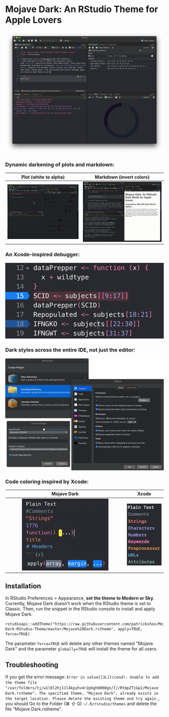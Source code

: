 # Mojave Dark: An RStudio Theme for Apple Lovers

![](Main.png)

### Dynamic darkening of plots and markdown:

Plot (white to alpha)             |  Markdown (invert colors)
:-------------------------:|:-------------------------:
![](PlotsWhiteTransparencyDemo.gif)  |  ![](MarkdownColorInversionDemo.gif)

### An Xcode-inspired debugger:
![](DebugStyles.png)

### Dark styles across the entire IDE, not just the editor:
![](DarkEverywhere.png)

### Code coloring inspired by Xcode:

Mojave Dark              |  Xcode
:-------------------------:|:-------------------------:
<img src="Mojave Dark Fonts and Colors.png" height = "75%" width="75%">   |  <img src="Xcode Fonts And Colors Screenshot.png"> 

## Installation
In RStudio Preferences > Appearance, **set the theme to Modern or Sky**. Currently, Mojave Dark doesn't work when the RStudio theme is set to Classic. Then, run the snippet in the RStudio console to install and apply Mojave Dark.
```
rstudioapi::addTheme("https://raw.githubusercontent.com/patrickshox/Mojave-Dark-RStudio-Theme/master/Mojave%20Dark.rstheme", apply=TRUE, force=TRUE)
```
The parameter `force=TRUE` will delete any other themes named "Mojave Dark" and the parameter `globally=TRUE` will install the theme for all users.

## Troubleshooting
If you get the error message: `Error in value[[3L]](cond): Unable to add the theme file "/var/folders/tj/w1l6l2hj11l4kpyhv4r2p6gh0000gn/T//RtmpZTjGp2/Mojave Dark.rstheme". The specified theme, "Mojave Dark", already exists in the target location. Please delete the existing theme and try again.`, you should Go to the Folder (&#8984; &#8679; G) `~/.R/rstudio/themes` and delete the file "Mojave Dark.rstheme".
